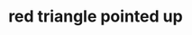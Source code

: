 ---
layout: smileys&emotion
title: red triangle pointed up
emoji: red_triangle_pointed_up
permalink: 🔺.html
image: assets/img/3moji/red_triangle_pointed_up.png
---